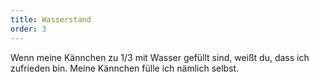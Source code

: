 ```yaml
---
title: Wasserstand
order: 3
---
```



Wenn meine K&auml;nnchen zu 1/3 mit Wasser gef&uuml;llt sind, wei&szlig;t du, dass ich zufrieden bin. Meine K&auml;nnchen f&uuml;lle ich n&auml;mlich selbst.